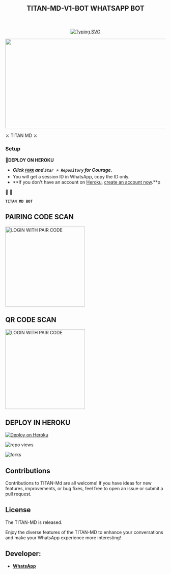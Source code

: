 

## <p align="center"> TITAN-MD-V1-BOT WHATSAPP BOT
<br>

<p align="center"><a href="https://git.io/typing-svg"><img src="https://readme-typing-svg.demolab.com?font=EB+Garamond&weight=800&size=28&duration=4000&pause=1000&random=false&width=435&lines=WELCOME+TO+THE+TITAN-MD-V1-BOT;MULTI-DEVICE+WHATSAPP+BOT;DEVELOPED+BY+JABEZ👻." alt="Typing SVG" /></a>
</p>


<img src="" width="540" height="280" />
</p>         ⚔ TITAN MD ⚔

### Setup

**📌DEPLOY ON HEROKU**
   - ***Click [`FORK`](https://github.com/Motari27/TITAN-MD-V1-BOT/fork) and `Star ⭐ Repository` for Courage.***
   - You will get a session ID in WhatsApp, copy the ID only.
   - **If you don't have an account on [Heroku](https://signup.heroku.com/), [create an account now](https://signup.heroku.com/).**p
</p>
🌟 🌟

**`TITAN MD BOT`**

##  PAIRING CODE SCAN

<a href="https://dexter-md.onrender.com/"><img src="https://img.shields.io/badge/LOGIN%20WITH-PAIR%20CODE-red" alt="LOGIN WITH PAIR CODE" width="250"></a>

## QR CODE SCAN

<a href="https://qr-dexter-md-b3cdc18409e4.herokuapp.com/"><img src="https://img.shields.io/badge/LOGIN%20WITH-QR%20CODE-red" alt="LOGIN WITH PAIR CODE" width="250"></a>
## DEPLOY IN HEROKU

 [![Deploy on Heroku](https://www.herokucdn.com/deploy/button.svg)](https://dashboard.heroku.com/new?template=https://github.com/Motari27/TITAN-MD-V1-BOT/)

   </details>
</P>

![repo views](https://hits.seeyoufarm.com/api/count/incr/badge.svg?url=https%3A%2F%2Fgithub.com%2FMotari27%2FTITAN-MD-V1-BOT&count_bg=%2379C83D&title_bg=%23555555&icon=gitpod.svg&icon_color=%23E7E7E7&title=Views&edge_flat=false)

![forks](https://img.shields.io/github/forks/Motari27/TITAN-MD-V1-BOT?label=Forks&style=social)



## Contributions

Contributions to TITAN-Md are all welcome! If you have ideas for new features, improvements, or bug fixes, feel free to open an issue or submit a pull request.

## License

The TITAN-MD is released.

Enjoy the diverse features of the TITAN-MD  to enhance your conversations and make your WhatsApp experience more interesting!

## Developer:
- [**WhatsApp**](https://wa.me/254732647560)
